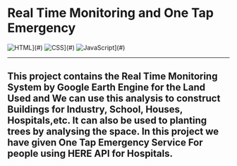 # Real Time Monitoring and One Tap Emergency
![HTML](https://img.shields.io/badge/HTML-%23E34F26.svg?logo=html5&logoColor=white)](#)
![CSS](https://img.shields.io/badge/CSS-1572B6?logo=css3&logoColor=fff)](#)
![JavaScript](https://img.shields.io/badge/JavaScript-F7DF1E?logo=javascript&logoColor=000)](#)

---
This project contains the Real Time Monitoring System by Google Earth Engine for the Land Used and We can use this analysis to construct Buildings for Industry, School, Houses, Hospitals,etc.
It can also be used to planting trees by analysing the space.
In this project we have given One Tap Emergency Service For people using HERE API for Hospitals. 
---
